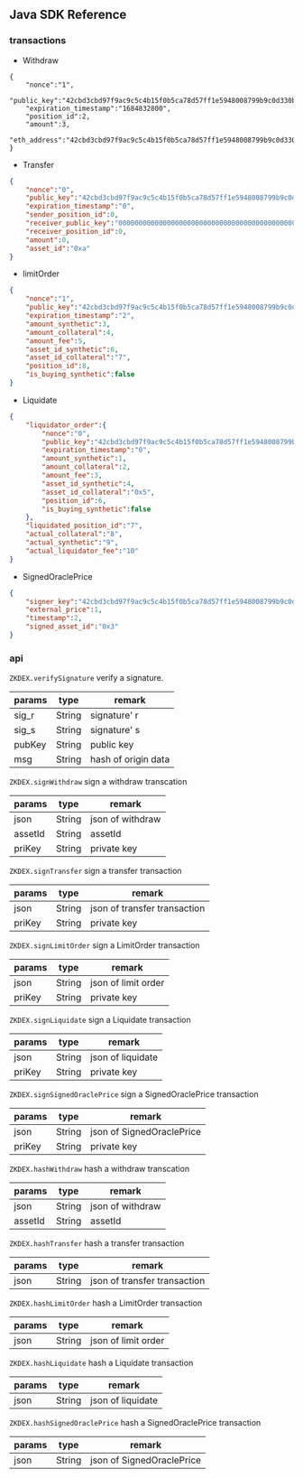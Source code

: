 ## Java SDK Reference

### transactions

- Withdraw

```
{
    "nonce":"1",
    "public_key":"42cbd3cbd97f9ac9c5c4b15f0b5ca78d57ff1e5948008799b9c0d330b1e217a9",
    "expiration_timestamp":"1684832800",
    "position_id":2,
    "amount":3,
    "eth_address":"42cbd3cbd97f9ac9c5c4b15f0b5ca78d57ff1e5948008799b9c0d330b1e217a9"
}
```

- Transfer

```json
{
    "nonce":"0",
    "public_key":"42cbd3cbd97f9ac9c5c4b15f0b5ca78d57ff1e5948008799b9c0d330b1e217a9",
    "expiration_timestamp":"0",
    "sender_position_id":0,
    "receiver_public_key":"0000000000000000000000000000000000000000000000000000000000000000",
    "receiver_position_id":0,
    "amount":0,
    "asset_id":"0xa"
}
```

- limitOrder

```json
{
    "nonce":"1",
    "public_key":"42cbd3cbd97f9ac9c5c4b15f0b5ca78d57ff1e5948008799b9c0d330b1e217a9",
    "expiration_timestamp":"2",
    "amount_synthetic":3,
    "amount_collateral":4,
    "amount_fee":5,
    "asset_id_synthetic":6,
    "asset_id_collateral":"7",
    "position_id":8,
    "is_buying_synthetic":false
}
```

- Liquidate

```json
{
    "liquidator_order":{
        "nonce":"0",
        "public_key":"42cbd3cbd97f9ac9c5c4b15f0b5ca78d57ff1e5948008799b9c0d330b1e217a9",
        "expiration_timestamp":"0",
        "amount_synthetic":1,
        "amount_collateral":2,
        "amount_fee":3,
        "asset_id_synthetic":4,
        "asset_id_collateral":"0x5",
        "position_id":6,
        "is_buying_synthetic":false
    },
    "liquidated_position_id":"7",
    "actual_collateral":"8",
    "actual_synthetic":"9",
    "actual_liquidator_fee":"10"
}
```

- SignedOraclePrice

```json
{
    "signer_key":"42cbd3cbd97f9ac9c5c4b15f0b5ca78d57ff1e5948008799b9c0d330b1e217a9",
    "external_price":1,
    "timestamp":2,
    "signed_asset_id":"0x3"
}
```

### api

`ZKDEX.verifySignature` verify a signature.

| params | type   | remark              |
| ------ | ------ | ------------------- |
| sig_r  | String | signature' r        |
| sig_s  | String | signature' s        |
| pubKey | String | public key          |
| msg    | String | hash of origin data |

`ZKDEX.signWithdraw` sign a withdraw transcation

| params  | type   | remark           |
| ------- | ------ | ---------------- |
| json    | String | json of withdraw |
| assetId | String | assetId          |
| priKey  | String | private key      |

`ZKDEX.signTransfer` sign a transfer transaction

| params | type   | remark                       |
| ------ | ------ | ---------------------------- |
| json   | String | json of transfer transaction |
| priKey | String | private key                  |

`ZKDEX.signLimitOrder` sign a LimitOrder transaction

| params | type   | remark              |
| ------ | ------ | ------------------- |
| json   | String | json of limit order |
| priKey | String | private key         |

`ZKDEX.signLiquidate` sign a Liquidate transaction

| params | type   | remark            |
| ------ | ------ | ----------------- |
| json   | String | json of liquidate |
| priKey | String | private key       |

`ZKDEX.signSignedOraclePrice` sign a SignedOraclePrice transaction

| params | type   | remark                    |
| ------ | ------ | ------------------------- |
| json   | String | json of SignedOraclePrice |
| priKey | String | private key               |

`ZKDEX.hashWithdraw` hash a withdraw transcation

| params  | type   | remark           |
| ------- | ------ | ---------------- |
| json    | String | json of withdraw |
| assetId | String | assetId          |

`ZKDEX.hashTransfer` hash a transfer transaction

| params | type   | remark                       |
| ------ | ------ | ---------------------------- |
| json   | String | json of transfer transaction |

`ZKDEX.hashLimitOrder` hash a LimitOrder transaction

| params | type   | remark              |
| ------ | ------ | ------------------- |
| json   | String | json of limit order |

`ZKDEX.hashLiquidate` hash a Liquidate transaction

| params | type   | remark            |
| ------ | ------ | ----------------- |
| json   | String | json of liquidate |

`ZKDEX.hashSignedOraclePrice` hash a SignedOraclePrice transaction

| params | type   | remark                    |
| ------ | ------ | ------------------------- |
| json   | String | json of SignedOraclePrice |
